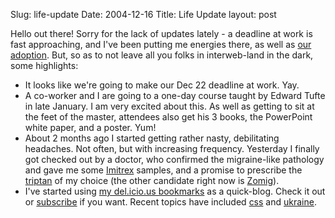 Slug: life-update
Date: 2004-12-16
Title: Life Update
layout: post

Hello out there! Sorry for the lack of updates lately - a deadline at work is fast approaching, and I&#39;ve been putting me energies there, as well as <a href="http://speakshermind.redmonk.net/category/adoption-week-by-week/">our adoption</a>. But, so as to not leave all you folks in interweb-land in the dark, some highlights:

* It looks like we&#39;re going to make our Dec 22 deadline at work. Yay.
* A co-worker and I are going to a one-day course taught by Edward Tufte in late January. I am very excited about this. As well as getting to sit at the feet of the master, attendees also get his 3 books, the PowerPoint white paper, and a poster. Yum!
* About 2 months ago I started getting rather nasty, debilitating headaches. Not often, but with increasing frequency. Yesterday I finally got checked out by a doctor, who confirmed the migraine-like pathology and gave me some <a href="http://en.wikipedia.org/wiki/Sumatriptan">Imitrex</a> samples, and a promise to prescribe the <a href="http://en.wikipedia.org/wiki/Triptan">triptan</a> of my choice (the other candidate right now is <a href="http://en.wikipedia.org/wiki/Zolmitriptan">Zomig</a>).
* I&#39;ve started using <a href="http://del.icio.us/redmonk">my del.icio.us bookmarks</a> as a quick-blog. Check it out or <a href="http://del.icio.us/rss/redmonk">subscribe</a> if you want. Recent topics have included <a href="http://del.icio.us/redmonk/css">css</a> and <a href="http://del.icio.us/redmonk/ukraine">ukraine</a>.
